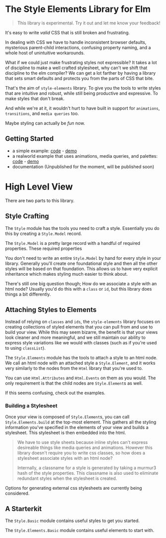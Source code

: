 # The Style Elements Library for Elm

> This library is experimental.  Try it out and let me know your feedback!

It's easy to write _valid_ CSS that is still broken and frustrating.

In dealing with CSS we have to handle inconsistent browser defaults, mysterious parent-child interactions, confusing property naming, and a whole host of unintuitive workarounds.

What if we could just make frustrating styles not expressible?  It takes a lot of discipline to make a well crafted stylesheet, why can't we shift that discipline to the elm compiler?  We can get a lot farther by having a library that sets smart defaults and protects you from the parts of CSS that bite.

That's the aim of `style-elements` library. To give you the tools to write styles that are intuitive and robust, while still being productive and expressive.  To make styles that don't break.

And while we're at it, it wouldn't hurt to have built in support for `animations`, `transitions`, and `media queries` too.

Maybe styling can actually be _fun_ now.


## Getting Started


 * a simple example: [code]() - [demo]()
 * a realworld example that uses animations, media queries, and palettes: [code]() - [demo]()
 * documentation (Unpublished for the moment, will be published soon)


# High Level View

There are two parts to this library.

## Style Crafting

The `Style` module has the tools you need to craft a style.  Essentially you do this by creating a `Style.Model` record.  

The `Style.Model` is a pretty large record with a handful of required properties. These required properties 

You don't need to write an entire `Style.Model` by hand for every style in your library.  Generally you'll create one foundational style and then all the other styles will be based on that foundation.  This allows us to have very explicit inheritance which makes styling much easier to think about.

There's still one big question though; How do we associate a style with an html node?  Usually you'd do this with a `class` or `id`, but this library does things a bit differently.


## Attaching Styles to Elements

Instead of relying on `classes` and `ids`, the `style-elements` library focuses on creating collections of styled elements that you can pull from and use to build your view.  While this may seem bizarre, the benefit is that your views look cleaner and more meaningful, and we still maintain our ability to express style variations like we would with classes (such as if you're used to using `classList`).


The `Style.Elements` module has the tools to attach a style to an html node.  We call an html node with an attached style a `Style.Element`, and it works very similarly to the nodes from the `Html` library that you're used to.

You can use `Html.Attributes` and `Html.Events` on them as you would.  The only requirement is that the child nodes are `Style.Element`s as well.

If this seems confusing, check out the examples.


### Building a Stylesheet

Once your view is composed of `Style.Element`s, you can call `Style.Elements.build` at the top-most element.  This gathers all the styling information you've specified in the elements of your view and builds a stylesheet.  This stylesheet is then embedded into the html.


> We have to use style sheets because inline styles can't express desireable things like media queries and animations.  However this library doesn't require you to write css classes, so how does a stylesheet associate styles with an html node?
>
> Internally, a classname for a style is generated by taking a murmur3 hash of the style properties.  This classname is also used to eliminate redundant styles when the stylesheet is created.


Options for generating external css stylesheets are currently being considered.


## A Starterkit

The `Style.Basic` module contains useful styles to get you started.

The `Style.Elements.Basic` module contains useful elements to start with.



